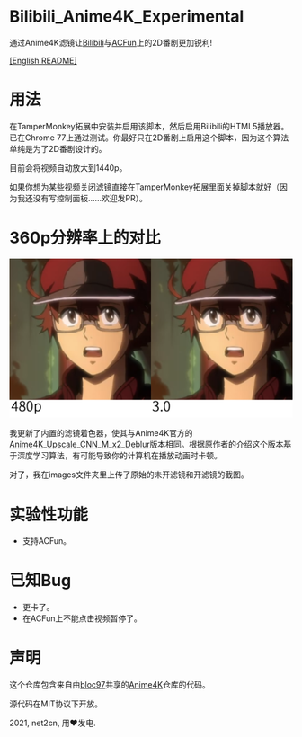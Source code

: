 # Bilibili_Anime4K_Experimental
通过Anime4K滤镜让[Bilibili](https://www.bilibili.com/)与[ACFun](https://www.acfun.cn/)上的2D番剧更加锐利!

[[English README]](README.md)

# 用法
在TamperMonkey拓展中安装并启用该脚本，然后启用Bilibili的HTML5播放器。已在Chrome 77上通过测试。你最好只在2D番剧上启用这个脚本，因为这个算法单纯是为了2D番剧设计的。

目前会将视频自动放大到1440p。

如果你想为某些视频关闭滤镜直接在TamperMonkey拓展里面关掉脚本就好（因为我还没有写控制面板……欢迎发PR）。

# 360p分辨率上的对比
![对比](images/Comparison.png?raw=true)

我更新了内置的滤镜着色器，使其与Anime4K官方的[Anime4K_Upscale_CNN_M_x2_Deblur](https://github.com/bloc97/Anime4K/blob/master/glsl/Upscale%2BDeblur/Anime4K_Upscale_CNN_M_x2_Deblur.glsl)版本相同。根据原作者的介绍这个版本基于深度学习算法，有可能导致你的计算机在播放动画时卡顿。

对了，我在images文件夹里上传了原始的未开滤镜和开滤镜的截图。

# 实验性功能
- 支持ACFun。

# 已知Bug
- 更卡了。
- 在ACFun上不能点击视频暂停了。

# 声明
这个仓库包含来自由[bloc97](https://github.com/bloc97)共享的[Anime4K](https://github.com/bloc97/Anime4K)仓库的代码。

源代码在MIT协议下开放。

2021, net2cn, 用♥发电.